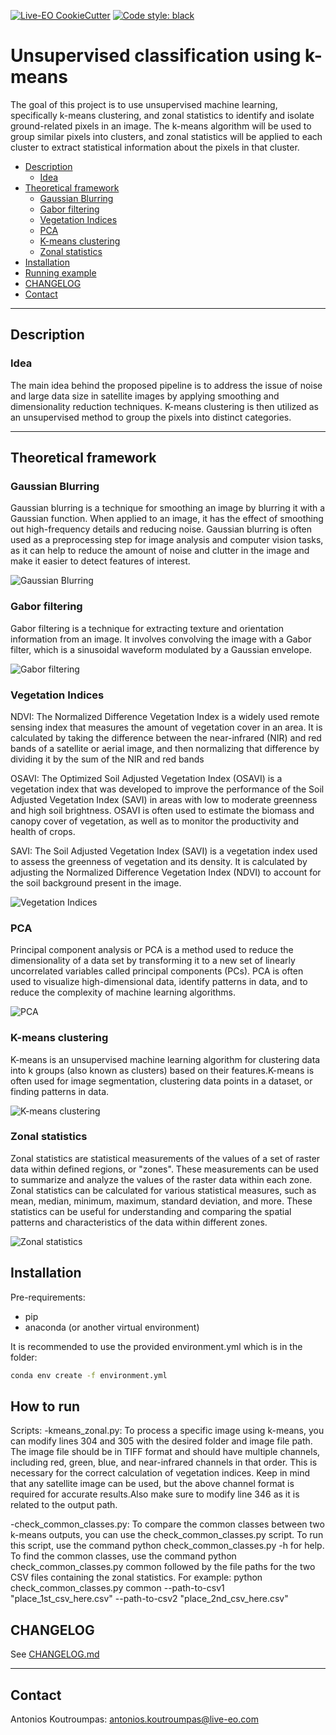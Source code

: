 [![Live-EO CookieCutter](https://www.gitlab.com//liveeo/liveeo-python-cookiecutter/raw/master/files/badges/liveeo_cc_v170.svg)](https://gitlab.com/liveeo/liveeo-python-cookiecutter)
[![Code style: black](https://img.shields.io/badge/code%20style-black-000000.svg)](https://github.com/python/black)

# Unsupervised classification using k-means
The goal of this project is to use unsupervised machine learning, specifically k-means clustering, and zonal statistics to identify and isolate ground-related pixels in an image. The k-means algorithm will be used to group similar pixels into clusters, and zonal statistics will be applied to each cluster to extract statistical information about the pixels in that cluster.
<br> 
<!-- START doctoc generated TOC please keep comment here to allow auto update -->
<!-- DON'T EDIT THIS SECTION, INSTEAD RE-RUN doctoc TO UPDATE -->

- [Description](#description)
  - [Idea](#idea)
- [Theoretical framework](#theoretical-framework)
  - [Gaussian Blurring](#gaussian-blurring)
  - [Gabor filtering](#gabor-filtering)
  - [Vegetation Indices](#vegetation-indices)
  - [PCA](#pca)
  - [K-means clustering](#k-means-clustering)
  - [Zonal statistics](#zonal-statistics)
- [Installation](#installation)
- [Running example](#running-example)
- [CHANGELOG](#changelog)
- [Contact](#contact)

<!-- END doctoc generated TOC please keep comment here to allow auto update -->

----
## Description

### Idea
The main idea behind the proposed pipeline is to address the issue of noise and large data size in satellite images by applying smoothing and dimensionality reduction techniques. K-means clustering is then utilized as an unsupervised method to group the pixels into distinct categories.

----
## Theoretical framework

### Gaussian Blurring
Gaussian blurring is a technique for smoothing an image by blurring it with a Gaussian function. When applied to an image, it has the effect of smoothing out high-frequency details and reducing noise. Gaussian blurring is often used as a preprocessing step for image analysis and computer vision tasks, as it can help to reduce the amount of noise and clutter in the image and make it easier to detect features of interest.

![Gaussian Blurring](docs/images/gaus_blr.png)

### Gabor filtering
Gabor filtering is a technique for extracting texture and orientation information from an image. It involves convolving the image with a Gabor filter, which is a sinusoidal waveform modulated by a Gaussian envelope.

![Gabor filtering](docs/images/gabor_filt.png)

### Vegetation Indices
NDVI: The Normalized Difference Vegetation Index is a widely used remote sensing index that measures the amount of vegetation cover in an area. It is calculated by taking the difference between the near-infrared (NIR) and red bands of a satellite or aerial image, and then normalizing that difference by dividing it by the sum of the NIR and red bands

OSAVI: The Optimized Soil Adjusted Vegetation Index (OSAVI) is a vegetation index that was developed to improve the performance of the Soil Adjusted Vegetation Index (SAVI) in areas with low to moderate greenness and high soil brightness. OSAVI is often used to estimate the biomass and canopy cover of vegetation, as well as to monitor the productivity and health of crops.

SAVI: The Soil Adjusted Vegetation Index (SAVI) is a vegetation index used to assess the greenness of vegetation and its density. It is calculated by adjusting the Normalized Difference Vegetation Index (NDVI) to account for the soil background present in the image. 

![Vegetation Indices](docs/images/veg_ind.png)

### PCA
Principal component analysis or PCA is a method used to reduce the dimensionality of a data set by transforming it to a new set of linearly uncorrelated variables called principal components (PCs). PCA is often used to visualize high-dimensional data, identify patterns in data, and to reduce the complexity of machine learning algorithms.

![PCA](docs/images/pca_t.png)

### K-means clustering
K-means is an unsupervised machine learning algorithm for clustering data into k groups (also known as clusters) based on their features.K-means is often used for image segmentation, clustering data points in a dataset, or finding patterns in data.

![K-means clustering](docs/images/kmeans.png)

### Zonal statistics
Zonal statistics are statistical measurements of the values of a set of raster data within defined regions, or "zones". These measurements can be used to summarize and analyze the values of the raster data within each zone. Zonal statistics can be calculated for various statistical measures, such as mean, median, minimum, maximum, standard deviation, and more. These statistics can be useful for understanding and comparing the spatial patterns and characteristics of the data within different zones.

![Zonal statistics](docs/images/zonalstats.png)

## Installation

Pre-requirements:
- pip
- anaconda (or another virtual environment)

It is recommended to use the provided environment.yml which is in the folder:
```bash
conda env create -f environment.yml
```

## How to run

Scripts:
-kmeans_zonal.py: To process a specific image using k-means, you can modify lines 304 and 305 with the desired folder and image file path. The image file should be in TIFF format and should have multiple channels, including red, green, blue, and near-infrared channels in that order. This is necessary for the correct calculation of vegetation indices. Keep in mind that any satellite image can be used, but the above channel format is required for accurate results.Also make sure to modify line 346 as it is related to the output path.

-check_common_classes.py: To compare the common classes between two k-means outputs, you can use the check_common_classes.py script. To run this script, use the command python check_common_classes.py -h for help. To find the common classes, use the command python check_common_classes.py common followed by the file paths for the two CSV files containing the zonal statistics. For example: python check_common_classes.py common --path-to-csv1 "place_1st_csv_here.csv" --path-to-csv2 "place_2nd_csv_here.csv"

## CHANGELOG

See [CHANGELOG.md](CHANGELOG.md)

----

## Contact
Antonios Koutroumpas: [antonios.koutroumpas@live-eo.com](mailto:antonios.koutroumpas@live-eo.com)
